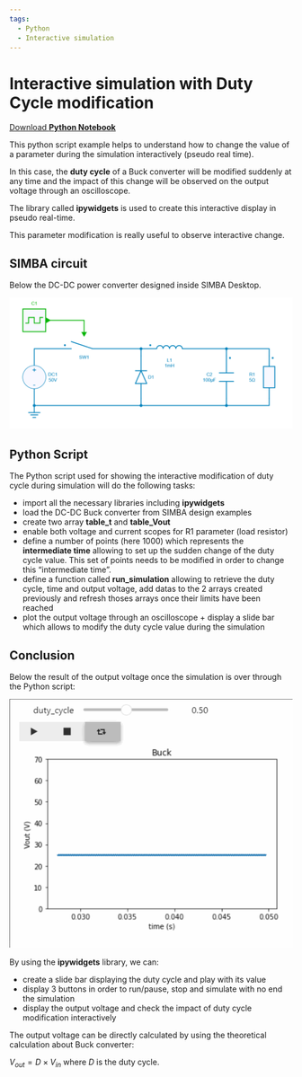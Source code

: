 ```yaml
---
tags:
  - Python
  - Interactive simulation
---
```


# Interactive simulation with Duty Cycle modification

[Download **Python Notebook**](pseudo_real_time_simulation.ipynb)


This python script example helps to understand how to change the value of a parameter during the simulation interactively (pseudo real time).

In this case, the **duty cycle** of a Buck converter will be modified suddenly at any time and the impact of this change will be observed on the output voltage through an oscilloscope. 

The library called **ipywidgets** is used to create this interactive display in pseudo real-time.

This parameter modification is really useful to observe interactive change.



## SIMBA circuit

Below the DC-DC power converter designed inside SIMBA Desktop.

![Buck](fig/buck.png)


## Python Script

The Python script used for showing the interactive modification of duty cycle during simulation will do the following tasks:

* import all the necessary libraries including **ipywidgets**
* load the DC-DC Buck converter from SIMBA design examples
* create two array **table_t** and **table_Vout**
* enable both voltage and current scopes for R1 parameter (load resistor)
* define a number of points (here 1000) which represents the **intermediate time** allowing to set up the sudden change of the duty cycle value.
  This set of points needs to be modified in order to change this “intermediate time”.
* define a function called **run_simulation** allowing to retrieve the duty cycle, time and output voltage, add datas to the 2 arrays created previously and refresh     thoses arrays once their limits have been reached
* plot the output voltage through an oscilloscope + display a slide bar which allows to modify the duty cycle value during the simulation


## Conclusion

Below the result of the output voltage once the simulation is over through the Python script:

![result](fig/result.gif)

By using the **ipywidgets** library, we can:
* create a slide bar displaying the duty cycle and play with its value
* display 3 buttons in order to run/pause, stop and simulate with no end the simulation
* display the output voltage and check the impact of duty cycle modification interactively

The output voltage can be directly calculated by using the theoretical calculation about Buck converter:

$V_{out} = D \times V_{in}$ where $D$ is the duty cycle.
